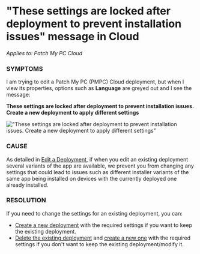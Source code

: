 # "These settings are locked after deployment to prevent installation issues" message in Cloud

_Applies to: Patch My PC Cloud_

### SYMPTOMS

I am trying to edit a Patch My PC (PMPC) Cloud deployment, but when I view its properties, options such as **Language** are greyed out and I see the message:

**These settings are locked after deployment to prevent installation issues. Create a new deployment to apply different settings**

!["These settings are locked after deployment to prevent installation issues. Create a new deployment to apply different settings"](../../../.gitbook/assets/image-\(2512\).png)

### CAUSE

As detailed in [Edit a Deployment](../../cloud-deployments/manage-cloud-deployments/edit-a-cloud-deployment.md), if when you edit an existing deployment several variants of the app are available, we prevent you from changing any settings that could lead to issues such as different installer variants of the same app being installed on devices with the currently deployed one already installed.

### RESOLUTION

If you need to change the settings for an existing deployment, you can:

* [Create a new deployment](../../cloud-deployments/deploying-an-app-using-cloud/) with the required settings if you want to keep the existing deployment.
* [Delete the existing deployment](../../cloud-deployments/manage-cloud-deployments/delete-a-cloud-deployment.md) and [create a new one](../../cloud-deployments/deploying-an-app-using-cloud/) with the required settings if you don't want to keep the existing deployment/modify it.
